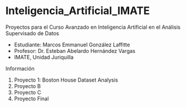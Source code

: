 # Inteligencia_Artificial_IMATE

Proyectos para el Curso Avanzado en Inteligencia Artificial en el Análisis Supervisado de Datos
- Estudiante: Marcos Emmanuel González Laffitte
- Profesor: Dr. Esteban Abelardo Hernández Vargas
- IMATE, Unidad Juriquilla

Información
1. Proyecto 1: Boston House Dataset Analysis
2. Proyecto B
3. Proyecto C
4. Proyecto Final


